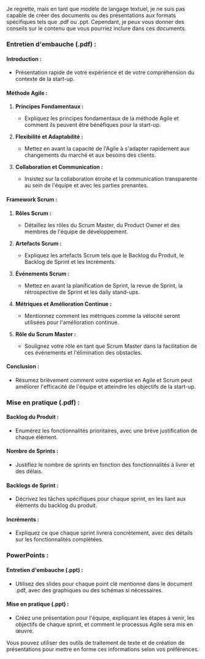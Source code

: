 Je regrette, mais en tant que modèle de langage textuel, je ne suis pas capable de créer des documents ou des présentations aux formats spécifiques tels que .pdf ou .ppt. Cependant, je peux vous donner des conseils sur le contenu que vous pourriez inclure dans ces documents.

### Entretien d'embauche (.pdf) :

#### Introduction :
- Présentation rapide de votre expérience et de votre compréhension du contexte de la start-up.
  
#### Méthode Agile :
1. **Principes Fondamentaux :**
   - Expliquez les principes fondamentaux de la méthode Agile et comment ils peuvent être bénéfiques pour la start-up.
  
2. **Flexibilité et Adaptabilité :**
   - Mettez en avant la capacité de l'Agile à s'adapter rapidement aux changements du marché et aux besoins des clients.
   
3. **Collaboration et Communication :**
   - Insistez sur la collaboration étroite et la communication transparente au sein de l'équipe et avec les parties prenantes.
  
#### Framework Scrum :
1. **Rôles Scrum :**
   - Détaillez les rôles du Scrum Master, du Product Owner et des membres de l'équipe de développement.

2. **Artefacts Scrum :**
   - Expliquez les artefacts Scrum tels que le Backlog du Produit, le Backlog de Sprint et les Incréments.

3. **Événements Scrum :**
   - Mettez en avant la planification de Sprint, la revue de Sprint, la rétrospective de Sprint et les daily stand-ups.

4. **Métriques et Amélioration Continue :**
   - Mentionnez comment les métriques comme la vélocité seront utilisées pour l'amélioration continue.

5. **Rôle du Scrum Master :**
   - Soulignez votre rôle en tant que Scrum Master dans la facilitation de ces événements et l'élimination des obstacles.

#### Conclusion :
- Résumez brièvement comment votre expertise en Agile et Scrum peut améliorer l'efficacité de l'équipe et atteindre les objectifs de la start-up.

### Mise en pratique (.pdf) :

#### Backlog du Produit :
- Enumérez les fonctionnalités prioritaires, avec une brève justification de chaque élément.

#### Nombre de Sprints :
- Justifiez le nombre de sprints en fonction des fonctionnalités à livrer et des délais.

#### Backlogs de Sprint :
- Décrivez les tâches spécifiques pour chaque sprint, en les liant aux éléments du backlog du produit.

#### Incréments :
- Expliquez ce que chaque sprint livrera concrètement, avec des détails sur les fonctionnalités complétées.

### PowerPoints :

#### Entretien d'embauche (.ppt) :
- Utilisez des slides pour chaque point clé mentionné dans le document .pdf, avec des graphiques ou des schémas si nécessaires.

#### Mise en pratique (.ppt) :
- Créez une présentation pour l'équipe, expliquant les étapes à venir, les objectifs de chaque sprint, et comment le processus Agile sera mis en œuvre.

Vous pouvez utiliser des outils de traitement de texte et de création de présentations pour mettre en forme ces informations selon vos préférences.
